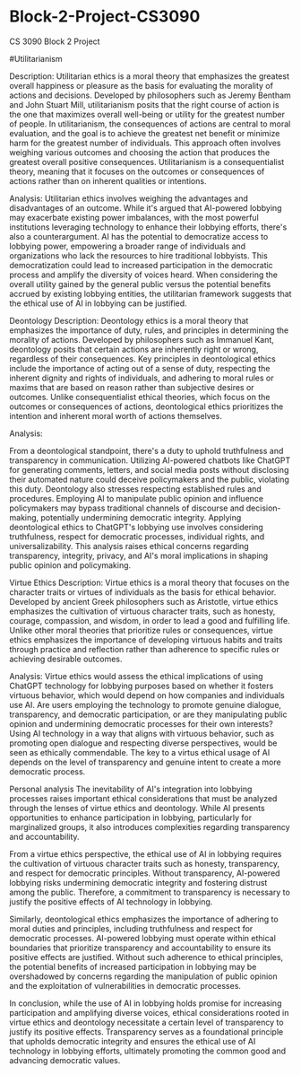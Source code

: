 # Block-2-Project-CS3090
CS 3090 Block 2 Project


#Utilitarianism

Description: 
Utilitarian ethics is a moral theory that emphasizes the greatest overall happiness or pleasure as the basis for evaluating the morality of actions and decisions. Developed by philosophers such as Jeremy Bentham and John Stuart Mill, utilitarianism posits that the right course of action is the one that maximizes overall well-being or utility for the greatest number of people. In utilitarianism, the consequences of actions are central to moral evaluation, and the goal is to achieve the greatest net benefit or minimize harm for the greatest number of individuals. This approach often involves weighing various outcomes and choosing the action that produces the greatest overall positive consequences. Utilitarianism is a consequentialist theory, meaning that it focuses on the outcomes or consequences of actions rather than on inherent qualities or intentions.

Analysis:
Utilitarian ethics involves weighing the advantages and disadvantages of an outcome. While it's argued that AI-powered lobbying may exacerbate existing power imbalances, with the most powerful institutions leveraging technology to enhance their lobbying efforts, there's also a counterargument. AI has the potential to democratize access to lobbying power, empowering a broader range of individuals and organizations who lack the resources to hire traditional lobbyists. This democratization could lead to increased participation in the democratic process and amplify the diversity of voices heard. When considering the overall utility gained by the general public versus the potential benefits accrued by existing lobbying entities, the utilitarian framework suggests that the ethical use of AI in lobbying can be justified. 

Deontology
Description: 
Deontology ethics is a moral theory that emphasizes the importance of duty, rules, and principles in determining the morality of actions. Developed by philosophers such as Immanuel Kant, deontology posits that certain actions are inherently right or wrong, regardless of their consequences. Key principles in deontological ethics include the importance of acting out of a sense of duty, respecting the inherent dignity and rights of individuals, and adhering to moral rules or maxims that are based on reason rather than subjective desires or outcomes. Unlike consequentialist ethical theories, which focus on the outcomes or consequences of actions, deontological ethics prioritizes the intention and inherent moral worth of actions themselves.

Analysis:

From a deontological standpoint, there's a duty to uphold truthfulness and transparency in communication. Utilizing AI-powered chatbots like ChatGPT for generating comments, letters, and social media posts without disclosing their automated nature could deceive policymakers and the public, violating this duty. Deontology also stresses respecting established rules and procedures. Employing AI to manipulate public opinion and influence policymakers may bypass traditional channels of discourse and decision-making, potentially undermining democratic integrity. Applying deontological ethics to ChatGPT's lobbying use involves considering truthfulness, respect for democratic processes, individual rights, and universalizability. This analysis raises ethical concerns regarding transparency, integrity, privacy, and AI's moral implications in shaping public opinion and policymaking.


Virtue Ethics
Description:
Virtue ethics is a moral theory that focuses on the character traits or virtues of individuals as the basis for ethical behavior. Developed by ancient Greek philosophers such as Aristotle, virtue ethics emphasizes the cultivation of virtuous character traits, such as honesty, courage, compassion, and wisdom, in order to lead a good and fulfilling life. Unlike other moral theories that prioritize rules or consequences, virtue ethics emphasizes the importance of developing virtuous habits and traits through practice and reflection rather than adherence to specific rules or achieving desirable outcomes. 

Analysis:
Virtue ethics would assess the ethical implications of using ChatGPT technology for lobbying purposes based on whether it fosters virtuous behavior, which would depend on how companies and individuals use AI. Are users employing the technology to promote genuine dialogue, transparency, and democratic participation, or are they manipulating public opinion and undermining democratic processes for their own interests? Using AI technology in a way that aligns with virtuous behavior, such as promoting open dialogue and respecting diverse perspectives, would be seen as ethically commendable. The key to a virtus ethical usage of AI depends on the level of transparency and genuine intent to create a more democratic process. 

Personal analysis 
The inevitability of AI's integration into lobbying processes raises important ethical considerations that must be analyzed through the lenses of virtue ethics and deontology. While AI presents opportunities to enhance participation in lobbying, particularly for marginalized groups, it also introduces complexities regarding transparency and accountability.

From a virtue ethics perspective, the ethical use of AI in lobbying requires the cultivation of virtuous character traits such as honesty, transparency, and respect for democratic principles. Without transparency, AI-powered lobbying risks undermining democratic integrity and fostering distrust among the public. Therefore, a commitment to transparency is necessary to justify the positive effects of AI technology in lobbying.

Similarly, deontological ethics emphasizes the importance of adhering to moral duties and principles, including truthfulness and respect for democratic processes. AI-powered lobbying must operate within ethical boundaries that prioritize transparency and accountability to ensure its positive effects are justified. Without such adherence to ethical principles, the potential benefits of increased participation in lobbying may be overshadowed by concerns regarding the manipulation of public opinion and the exploitation of vulnerabilities in democratic processes.

In conclusion, while the use of AI in lobbying holds promise for increasing participation and amplifying diverse voices, ethical considerations rooted in virtue ethics and deontology necessitate a certain level of transparency to justify its positive effects. Transparency serves as a foundational principle that upholds democratic integrity and ensures the ethical use of AI technology in lobbying efforts, ultimately promoting the common good and advancing democratic values.

